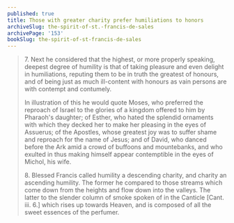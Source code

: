 ```yaml
---
published: true
title: Those with greater charity prefer humiliations to honors
archiveSlug: the-spirit-of-st.-francis-de-sales
archivePage: '153'
bookSlug: the-spirit-of-st-francis-de-sales
---
```


> 7\. Next he considered that the highest, or more properly speaking, deepest degree of humility is that of taking pleasure and even delight in humiliations, reputing them to be in truth the greatest of honours, and of being just as much ill-content with honours as vain persons are with contempt and contumely.
> 
> In illustration of this he would quote Moses, who preferred the reproach of Israel to the glories of a kingdom offered to him by Pharaoh's daughter; of Esther, who hated the splendid ornaments with which they decked her to make her pleasing in the eyes of Assuerus; of the Apostles, whose greatest joy was to suffer shame and reproach for the name of Jesus; and of David, who danced before the Ark amid a crowd of buffoons and mountebanks, and who exulted in thus making himself appear contemptible in the eyes of Michol, his wife.
> 
> 8\. Blessed Francis called humility a descending charity, and charity an ascending humility. The former he compared to those streams which come down from the heights and flow down into the valleys. The latter to the slender column of smoke spoken of in the Canticle [Cant. iii. 6.] which rises up towards Heaven, and is composed of all the sweet essences of the perfumer.
